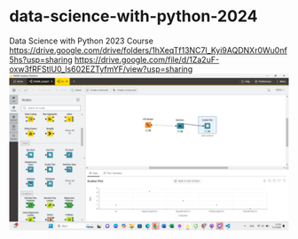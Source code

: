 # data-science-with-python-2024
Data Science with Python 2023 Course
https://drive.google.com/drive/folders/1hXeqTf13NC7l_Kyi9AQDNXr0Wu0nf5hs?usp=sharing
https://drive.google.com/file/d/1Za2uF-oxw3fRFStlU0_ls602EZTyfmYF/view?usp=sharing
![Alt text](https://github.com/Shifa006/data-science-with-python-2024/blob/main/iris/%E0%B8%AA%E0%B8%81%E0%B8%A3%E0%B8%B5%E0%B8%99%E0%B8%8A%E0%B9%87%E0%B8%AD%E0%B8%95%202025-01-07%20235454.png)
